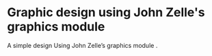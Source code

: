 # Graphic design using John Zelle's graphics module
A simple design Using John Zelle’s graphics module .
